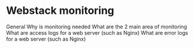 # Webstack monitoring
General
Why is monitoring needed
What are the 2 main area of monitoring
What are access logs for a web server (such as Nginx)
What are error logs for a web server (such as Nginx)
